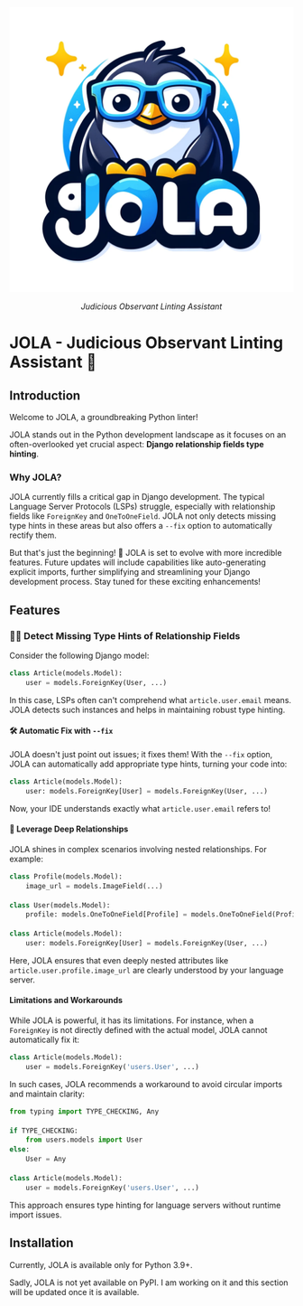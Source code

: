 <p align="center">
  <img src="https://raw.githubusercontent.com/code-yeongyu/jola/master/docs/images/logo.png" alt="JOLA">
</p>
<p align="center">
    <em>Judicious Observant Linting Assistant</em>
</p>

# JOLA - Judicious Observant Linting Assistant 🚀

## Introduction

Welcome to JOLA, a groundbreaking Python linter!

JOLA stands out in the Python development landscape as it focuses on an often-overlooked yet crucial aspect: **Django relationship fields type hinting**.

### Why JOLA?

JOLA currently fills a critical gap in Django development. The typical Language Server Protocols (LSPs) struggle, especially with relationship fields like `ForeignKey` and `OneToOneField`. JOLA not only detects missing type hints in these areas but also offers a `--fix` option to automatically rectify them.

But that's just the beginning! 🌟 JOLA is set to evolve with more incredible features. Future updates will include capabilities like auto-generating explicit imports, further simplifying and streamlining your Django development process. Stay tuned for these exciting enhancements!

## Features

### 🕵️‍♂️ Detect Missing Type Hints of Relationship Fields

Consider the following Django model:

```python
class Article(models.Model):
    user = models.ForeignKey(User, ...)
```

In this case, LSPs often can't comprehend what `article.user.email` means. JOLA detects such instances and helps in maintaining robust type hinting.

#### 🛠️ Automatic Fix with `--fix`

JOLA doesn't just point out issues; it fixes them! With the `--fix` option, JOLA can automatically add appropriate type hints, turning your code into:

```python
class Article(models.Model):
    user: models.ForeignKey[User] = models.ForeignKey(User, ...)
```

Now, your IDE understands exactly what `article.user.email` refers to!

#### 🔗 Leverage Deep Relationships

JOLA shines in complex scenarios involving nested relationships. For example:

```python
class Profile(models.Model):
    image_url = models.ImageField(...)

class User(models.Model):
    profile: models.OneToOneField[Profile] = models.OneToOneField(Profile, ...)

class Article(models.Model):
    user: models.ForeignKey[User] = models.ForeignKey(User, ...)
```

Here, JOLA ensures that even deeply nested attributes like `article.user.profile.image_url` are clearly understood by your language server.

#### Limitations and Workarounds

While JOLA is powerful, it has its limitations. For instance, when a `ForeignKey` is not directly defined with the actual model, JOLA cannot automatically fix it:

```python
class Article(models.Model):
    user = models.ForeignKey('users.User', ...)
```

In such cases, JOLA recommends a workaround to avoid circular imports and maintain clarity:

```python
from typing import TYPE_CHECKING, Any

if TYPE_CHECKING:
    from users.models import User
else:
    User = Any

class Article(models.Model):
    user = models.ForeignKey('users.User', ...)
```

This approach ensures type hinting for language servers without runtime import issues.

## Installation

Currently, JOLA is available only for Python 3.9+.

Sadly, JOLA is not yet available on PyPI. I am working on it and this section will be updated once it is available.
